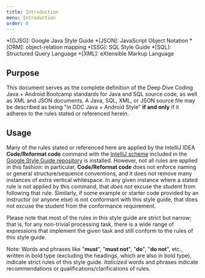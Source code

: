 ```yaml
---
title: Introduction
menu: Introduction
order: 0
---
```


*[GJSG]: Google Java Style Guide
*[JSON]: JavaScript Object Notation
*[ORM]: object-relation mapping
*[SSG]: SQL Style Guide
*[SQL]: Structured Query Language
*[XML]: eXtensible Markup Language

## Purpose

This document serves as the complete  definition of the Deep Dive Coding Java + Android Bootcamp standards for Java and SQL source code, as well as XML and JSON documents. A Java, SQL, XML, or JSON source file may be described as being  "in DDC Java + Android Style" **if and only** if it adheres to the rules stated or referenced herein.

## Usage

Many of the rules stated or referenced here are applied by the IntelliJ IDEA **Code/Reformat code** command with the [IntelliJ scheme]((https://raw.githubusercontent.com/google/styleguide/gh-pages/intellij-java-google-style.xml)) included in the [Google Style Guide repository](https://github.com/google/styleguide) is installed. However, not all rules are applied in this fashion: in particular, **Code/Reformat code** does not enforce naming or general structure/sequence conventions, and it does not remove many instances of extra vertical whitespace. In any given instance where a stated rule is not applied by this command, that _does not_ excuse the student from following that rule. Similarly, if some example or starter code provided by an instructor (or anyone else) is not conformant with this style guide, that does not excuse the student from the conformance requirement. 

Please note that most of the rules in this style guide are strict but narrow; that is, for any non-trivial processing task, there is a wide range of expressions that implement the given task and still conform to the rules of this style guide.

Note: Words and phrases like "**must**", "**must not**", "**do**", "**do not**", etc., written in bold type (excluding the headings, which are also in bold type), indicate strict rules of this style guide. _Italicized_ words and phrases indicate recommendations or qualifications/clarifications of rules.
